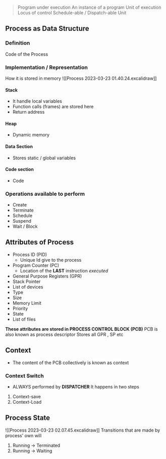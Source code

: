 > Program under execution
> An instance of a program
> Unit of execution
> Locus of control 
> Schedule-able / Dispatch-able Unit

## Process as Data Structure

### Definition
Code of the Process

### Implementation / Representation
How it is stored in memory
![[Process 2023-03-23 01.40.24.excalidraw]]

#### Stack
- It handle local variables
- Function calls (frames) are stored here
- Return address
#### Heap 
- Dynamic memory 

#### Data Section
- Stores static / global variables

#### Code section
- Code

### Operations available to perform 
- Create
- Terminate
- Schedule 
- Suspend 
- Wait / Block


## Attributes of Process
- Process ID (PID)
	- Unique Id give to the process
- Program Counter (PC)
	- Location of the **LAST** instruction *executed*
- General Purpose Registers (GPR)
- Stack Pointer
- List of devices
- Type
- Size
- Memory Limit
- Priority 
- State
- List of files

**These attributes are stored in PROCESS CONTROL  BLOCK (PCB)**
PCB is also known as process descriptor
Stores all GPR , SP etc

## Context 
- The content of the PCB collectively is known as context 

### Context Switch
- ALWAYS performed by **DISPATCHER**
It happens in two steps

1. Context-save
2. Context-Load 

## Process State
![[Process 2023-03-23 02.07.45.excalidraw]]
Transitions that are made by process' own will
1. Running -> Terminated
2. Running -> Waiting